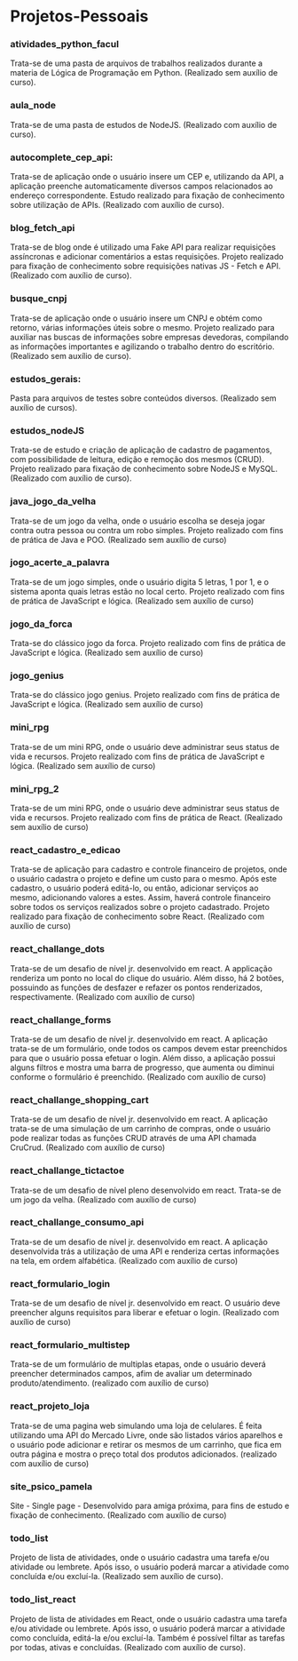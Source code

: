 # Projetos-Pessoais

### atividades_python_facul

Trata-se de uma pasta de arquivos de trabalhos realizados durante a materia de Lógica de Programação em Python.
(Realizado sem auxílio de curso).

### aula_node

Trata-se de uma pasta de estudos de NodeJS.
(Realizado com auxílio de curso).

### autocomplete_cep_api:

Trata-se de aplicação onde o usuário insere um CEP e, utilizando da API, a aplicação preenche automaticamente diversos campos relacionados ao endereço correspondente.
Estudo realizado para fixação de conhecimento sobre utilização de APIs.
(Realizado com auxílio de curso).

### blog_fetch_api

Trata-se de blog onde é utilizado uma Fake API para realizar requisições assíncronas e adicionar comentários a estas requisições.
Projeto realizado para fixação de conhecimento sobre requisições nativas JS - Fetch e API.
(Realizado com auxílio de curso).

### busque_cnpj

Trata-se de aplicação onde o usuário insere um CNPJ e obtém como retorno, várias informações úteis sobre o mesmo.
Projeto realizado para auxiliar nas buscas de informações sobre empresas devedoras, compilando as informações importantes e agilizando o trabalho dentro do escritório.
(Realizado sem auxílio de curso).

### estudos_gerais:

Pasta para arquivos de testes sobre conteúdos diversos.
(Realizado sem auxílio de cursos).

### estudos_nodeJS

Trata-se de estudo e criação de aplicação de cadastro de pagamentos, com possibilidade de leitura, edição e remoção dos mesmos (CRUD).
Projeto realizado para fixação de conhecimento sobre NodeJS e MySQL.
(Realizado com auxílio de curso).

### java_jogo_da_velha

Trata-se de um jogo da velha, onde o usuário escolha se deseja jogar contra outra pessoa ou contra um robo simples.
Projeto realizado com fins de prática de Java e POO.
(Realizado sem auxílio de curso)

### jogo_acerte_a_palavra

Trata-se de um jogo simples, onde o usuário digita 5 letras, 1 por 1, e o sistema aponta quais letras estão no local certo.
Projeto realizado com fins de prática de JavaScript e lógica.
(Realizado sem auxílio de curso)

### jogo_da_forca

Trata-se do clássico jogo da forca.
Projeto realizado com fins de prática de JavaScript e lógica.
(Realizado sem auxílio de curso)

### jogo_genius

Trata-se do clássico jogo genius.
Projeto realizado com fins de prática de JavaScript e lógica.
(Realizado sem auxílio de curso)

### mini_rpg

Trata-se de um mini RPG, onde o usuário deve administrar seus status de vida e recursos.
Projeto realizado com fins de prática de JavaScript e lógica.
(Realizado sem auxílio de curso)

### mini_rpg_2

Trata-se de um mini RPG, onde o usuário deve administrar seus status de vida e recursos.
Projeto realizado com fins de prática de React.
(Realizado sem auxílio de curso)

### react_cadastro_e_edicao

Trata-se de aplicação para cadastro e controle financeiro de projetos, onde o usuário cadastra o projeto e define um custo para o mesmo. Após este cadastro, o usuário poderá editá-lo, ou então, adicionar serviços ao mesmo, adicionando valores a estes. Assim, haverá controle financeiro sobre todos os serviços realizados sobre o projeto cadastrado.
Projeto realizado para fixação de conhecimento sobre React.
(Realizado com auxílio de curso)

### react_challange_dots

Trata-se de um desafio de nível jr. desenvolvido em react. A applicação renderiza um ponto no local do clique do usuário. Além disso, há 2 botões, possuindo as funções de desfazer e refazer os pontos renderizados, respectivamente.
(Realizado com auxílio de curso)

### react_challange_forms

Trata-se de um desafio de nível jr. desenvolvido em react. A aplicação trata-se de um formulário, onde todos os campos devem estar preenchidos para que o usuário possa efetuar o login. Além disso, a aplicação possui alguns filtros e mostra uma barra de progresso, que aumenta ou diminui conforme o formulário é preenchido.
(Realizado com auxílio de curso)

### react_challange_shopping_cart

Trata-se de um desafio de nível jr. desenvolvido em react. A aplicação trata-se de uma simulação de um carrinho de compras, onde o usuário pode realizar todas as funções CRUD através de uma API chamada CruCrud.
(Realizado com auxílio de curso)

### react_challange_tictactoe

Trata-se de um desafio de nível pleno desenvolvido em react. Trata-se de um jogo da velha.
(Realizado com auxílio de curso)

### react_challange_consumo_api

Trata-se de um desafio de nível jr. desenvolvido em react. A aplicação desenvolvida trás a utilização de uma API e renderiza certas informações na tela, em ordem alfabética.
(Realizado com auxílio de curso)

### react_formulario_login

Trata-se de um desafio de nível jr. desenvolvido em react. O usuário deve preencher alguns requisitos para liberar e efetuar o login.
(Realizado com auxílio de curso)

### react_formulario_multistep

Trata-se de um formulário de multiplas etapas, onde o usuário deverá preencher determinados campos, afim de avaliar um determinado produto/atendimento.
(realizado com auxílio de curso)

### react_projeto_loja

Trata-se de uma pagina web simulando uma loja de celulares. É feita utilizando uma API do Mercado Livre, onde são listados vários aparelhos e o usuário pode adicionar e retirar os mesmos de um carrinho, que fica em outra página e mostra o preço total dos produtos adicionados.
(realizado com auxílio de curso)

### site_psico_pamela

Site - Single page - Desenvolvido para amiga próxima, para fins de estudo e fixação de conhecimento.
(Realizado com auxílio de curso)

### todo_list

Projeto de lista de atividades, onde o usuário cadastra uma tarefa e/ou atividade ou lembrete.
Após isso, o usuário poderá marcar a atividade como concluída e/ou excluí-la.
(Realizado sem auxílio de curso).

### todo_list_react

Projeto de lista de atividades em React, onde o usuário cadastra uma tarefa e/ou atividade ou lembrete.
Após isso, o usuário poderá marcar a atividade como concluída, editá-la e/ou excluí-la.
Também é possível filtar as tarefas por todas, ativas e concluídas.
(Realizado com auxílio de curso).
